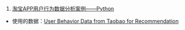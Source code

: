 1. [淘宝APP用户行为数据分析案例——Python](https://blog.csdn.net/qq1392738339/article/details/106194558?utm_medium=distribute.pc_relevant_t0.none-task-blog-BlogCommendFromMachineLearnPai2-1.channel_param&depth_1-utm_source=distribute.pc_relevant_t0.none-task-blog-BlogCommendFromMachineLearnPai2-1.channel_param)

 - 使用的数据：[User Behavior Data from Taobao for Recommendation](https://tianchi.aliyun.com/dataset/dataDetail?dataId=649)
 
